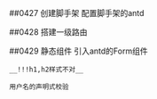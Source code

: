 ##0427
    创建脚手架
    配置脚手架的antd

##0428
    搭建一级路由

##0429
    静态组件
    引入antd的Form组件

    __!!!h1,h2样式不对__

    用户名的声明式校验

